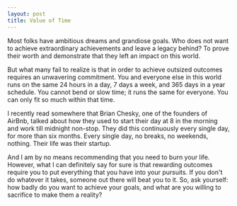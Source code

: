 ```yaml
---
layout: post
title: Value of Time
---
```


Most folks have ambitious dreams and grandiose goals. Who does not want to achieve extraordinary achievements and leave a legacy behind? To prove their worth and demonstrate that they left an impact on this world.

But what many fail to realize is that in order to achieve outsized outcomes requires an unwavering commitment. You and everyone else in this world runs on the same 24 hours in a day, 7 days a week, and 365 days in a year schedule. You cannot bend or slow time; it runs the same for everyone. You can only fit so much within that time.

I recently read somewhere that Brian Chesky, one of the founders of AirBnb, talked about how they used to start their day at 8 in the morning and work till midnight non-stop. They did this continuously every single day, for more than six months. Every single day, no breaks, no weekends, nothing. Their life was their startup.

And I am by no means recommending that you need to burn your life. However, what I can definitely say for sure is that rewarding outcomes require you to put everything that you have into your pursuits. If you don't do whatever it takes, someone out there will beat you to it. So, ask yourself: how badly do you want to achieve your goals, and what are you willing to sacrifice to make them a reality?